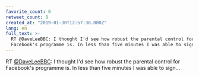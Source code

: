 ```yaml
---
favorite_count: 0
retweet_count: 0
created_at: "2019-01-30T12:57:38.000Z"
lang: en
full_text: >-
  RT @DaveLeeBBC: I thought I'd see how robust the parental control for
  Facebook's programme is. In less than five minutes I was able to sign…
---
```


RT [@DaveLeeBBC](https://twitter.com/DaveLeeBBC): I thought I'd see how robust
the parental control for Facebook's programme is. In less than five minutes I
was able to sign…
